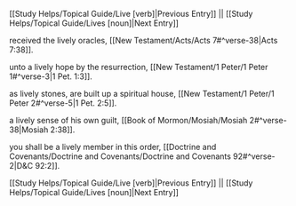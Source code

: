 [[Study Helps/Topical Guide/Live [verb]|Previous Entry]]  ||  [[Study Helps/Topical Guide/Lives [noun]|Next Entry]]

 received the lively oracles, [[New Testament/Acts/Acts 7#^verse-38|Acts 7:38]].

 unto a lively hope by the resurrection, [[New Testament/1 Peter/1 Peter 1#^verse-3|1 Pet. 1:3]].

 as lively stones, are built up a spiritual house, [[New Testament/1 Peter/1 Peter 2#^verse-5|1 Pet. 2:5]].

 a lively sense of his own guilt, [[Book of Mormon/Mosiah/Mosiah 2#^verse-38|Mosiah 2:38]].

 you shall be a lively member in this order, [[Doctrine and Covenants/Doctrine and Covenants/Doctrine and Covenants 92#^verse-2|D&C 92:2]].

[[Study Helps/Topical Guide/Live [verb]|Previous Entry]]  ||  [[Study Helps/Topical Guide/Lives [noun]|Next Entry]]